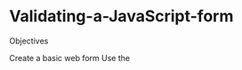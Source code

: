 # Validating-a-JavaScript-form
Objectives


Create a basic web form
Use the <script> tag
Add a JavaScript function
Access the form controls from JavaScript
Access a textbox and check if it is blank
Execute a set of statements based on a condition
Display error messages
Execute a function when the form is submitted
Practice Exercise: Add Javascript interactivity to the Hands-on Lab: Unit Conversion using HTML5 Structural Elements (completed earlier)
